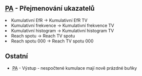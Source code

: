 ﻿---
categories: [fenix]
layout: fenix
---
## <abbr title="Postanalýza">PA</abbr> - Přejmenování ukazatelů
<li>Kumulativní EfR -> Kumulativní EfR TV</li>
<li>Kumulativní frekvence -> Kumulativní frekvence TV</li>
<li>Kumulativní histogram -> Kumulativní histogram TV</li>
<li>Reach spotu -> Reach TV spotu</li>
<li>Reach spotu 000 -> Reach TV spotu 000</li>

## Ostatní
<ul><li><abbr title="Postanalýza">PA</abbr> - Výstup - nespočtené kumulace mají nově prázdné buňky</li></ul>